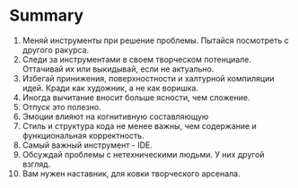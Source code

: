 # Summary

1. Меняй инструменты при решение проблемы. Пытайся посмотреть с другого ракурса.
2. Следи за инструментами в своем творческом потенциале. Оттачивай их  или выкидывай, если не актуально.
3. Избегай принижения, поверхностности и халтурной компиляции идей. Кради как художник, а не как воришка.
4. Иногда вычитание вносит больше ясности, чем сложение.
5. Отпуск это полезно.
6. Эмоции влияют на когнитивную составляющую
7. Стиль и структура кода не менее важны, чем содержание и функциональная корректность.
8. Самый важный инструмент - IDE.
9. Обсуждай проблемы с нетехническими людьми. У них другой взгляд.
10. Вам нужен наставник, для ковки творческого арсенала.
